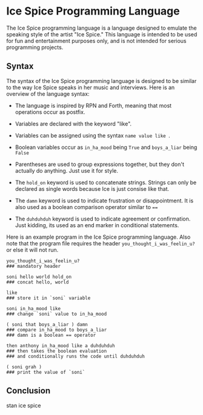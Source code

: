 # Ice Spice Programming Language

The Ice Spice programming language is a language designed to emulate the speaking style of the artist "Ice Spice." This language is intended to be used for fun and entertainment purposes only, and is not intended for serious programming projects.

## Syntax

The syntax of the Ice Spice programming language is designed to be similar to the way Ice Spice speaks in her music and interviews. Here is an overview of the language syntax:

- The language is inspired by RPN and Forth, meaning that most operations occur as postfix.
- Variables are declared with the keyword "like".
-  Variables can be assigned using the syntax `name value like `.
- Boolean variables occur as ``in_ha_mood`` being ``True`` and ``boys_a_liar`` being ``False``
- Parentheses are used to group expressions together, but they don't actually do anything. Just use it for style.

- The `hold_on` keyword is used to concatenate strings. Strings can only be declared as single words because Ice is just consise like that.
- The `damn` keyword is used to indicate frustration or disappointment. It is also used as a boolean comparison operator similar to ``==``
- The `duhduhduh` keyword is used to indicate agreement or confirmation. Just kidding, its used as an end marker in conditional statements.

Here is an example program in the Ice Spice programming language. Also note that the program file requires the header ``you_thought_i_was_feelin_u?``or else it will not run.

```
you_thought_i_was_feelin_u?
### mandatory header

soni hello world hold_on 
### concat hello, world 

like
### store it in `soni` variable

soni in_ha_mood like
### change `soni` value to in_ha_mood

( soni that boys_a_liar ) damn 
### compare in_ha_mood to boys_a_liar
### damn is a boolean == operator

then anthony in_ha_mood like a duhduhduh
### then takes the boolean evaluation
### and conditionally runs the code until duhduhduh

( soni grah )
### print the value of `soni`
```


## Conclusion

stan ice spice

